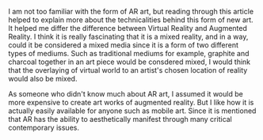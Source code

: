I am not too familiar with the form of AR art, but reading through this article helped to explain more about the technicalities behind this form of new art. It helped me differ the difference between Virtual Reality and Augmented Reality. I think it is really fascinating that it is a mixed reality, and in a way, could it be considered a mixed media since it is a form of two different types of mediums. Such as traditional mediums for example, graphite and charcoal together in an art piece would be consdered mixed, I would think that the overlaying of virtual world to an artist's chosen location of reality would also be mixed.

As someone who didn't know much about AR art, I assumed it would be more expensive to create art works of augmented reality. But I like how it is actually easily available for anyone such as mobile art. Since it is mentioned that AR has the ability to aesthetically manifest through many critical contemporary issues. 
